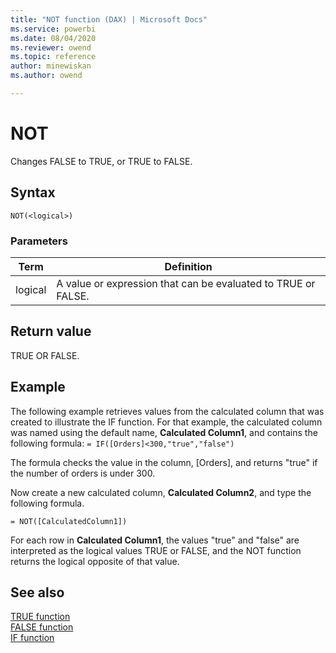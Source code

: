 ```yaml
---
title: "NOT function (DAX) | Microsoft Docs"
ms.service: powerbi 
ms.date: 08/04/2020
ms.reviewer: owend
ms.topic: reference
author: minewiskan
ms.author: owend

---
```

# NOT

Changes FALSE to TRUE, or TRUE to FALSE.  
  
## Syntax  
  
```dax
NOT(<logical>)  
```
  
### Parameters  
  
|Term|Definition|  
|--------|--------------|  
|logical|A value or expression that can be evaluated to TRUE or FALSE.|  
  
## Return value

TRUE OR FALSE.  
  
## Example

The following example retrieves values from the calculated column that was created to illustrate the IF function. For that example, the calculated column was named using the default name, **Calculated Column1**, and contains the following formula: `= IF([Orders]<300,"true","false")`  
  
The formula checks the value in the column, [Orders], and returns "true" if the number of orders is under 300.  
  
Now create a new calculated column, **Calculated Column2**, and type the following formula.  
  
```dax
= NOT([CalculatedColumn1])  
```

For each row in **Calculated Column1**, the values "true" and "false" are interpreted as the logical values TRUE or FALSE, and the NOT function returns the logical opposite of that value.  
  
## See also

[TRUE function](true-function-dax.md)  
[FALSE function](false-function-dax.md)  
[IF function](if-function-dax.md)  
